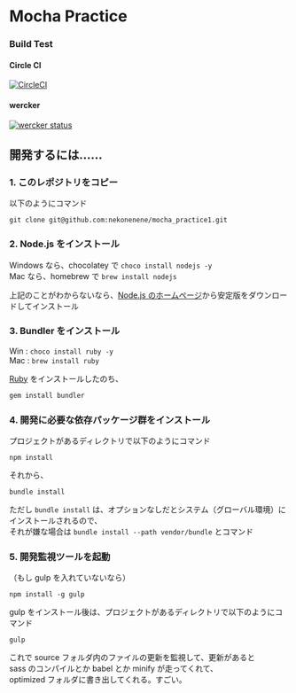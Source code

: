 # Mocha Practice

### Build Test

#### Circle CI

[![CircleCI](https://circleci.com/gh/nekonenene/mocha_practice1/tree/master.svg?style=svg)](https://circleci.com/gh/nekonenene/mocha_practice1/tree/master)

#### wercker

[![wercker status](https://app.wercker.com/status/581d3f5ed513595bbfb694ecabeec3c5/m/master "wercker status")](https://app.wercker.com/project/byKey/581d3f5ed513595bbfb694ecabeec3c5)


## 開発するには……

### 1. このレポジトリをコピー

以下のようにコマンド
```
git clone git@github.com:nekonenene/mocha_practice1.git
```

### 2. Node.js をインストール

Windows なら、chocolatey で `choco install nodejs -y`  
Mac なら、homebrew で `brew install nodejs`

上記のことがわからないなら、[Node.js のホームページ](https://nodejs.org/)から安定版をダウンロードしてインストール


### 3. Bundler をインストール

Win : `choco install ruby -y`  
Mac : `brew install ruby`  

[Ruby](https://www.ruby-lang.org/) をインストールしたのち、
```ruby
gem install bundler
```


### 4. 開発に必要な依存パッケージ群をインストール

プロジェクトがあるディレクトリで以下のようにコマンド
```
npm install
```

それから、
```
bundle install
```
ただし `bundle install` は、オプションなしだとシステム（グローバル環境）にインストールされるので、  
それが嫌な場合は `bundle install --path vendor/bundle` とコマンド


### 5. 開発監視ツールを起動

（もし gulp を入れていないなら）
```
npm install -g gulp
```

gulp をインストール後は、プロジェクトがあるディレクトリで以下のようにコマンド
```
gulp
```

これで source フォルダ内のファイルの更新を監視して、更新があると  
sass のコンパイルとか babel とか minify が走ってくれて、  
optimized フォルダに書き出してくれる。すごい。
